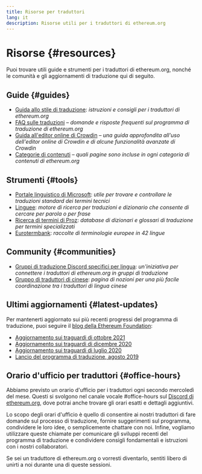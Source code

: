 ```yaml
---
title: Risorse per traduttori
lang: it
description: Risorse utili per i traduttori di ethereum.org
---
```


# Risorse {#resources}

Puoi trovare utili guide e strumenti per i traduttori di ethereum.org, nonché le comunità e gli aggiornamenti di traduzione qui di seguito.

## Guide {#guides}

- [Guida allo stile di traduzione](/contributing/translation-program/translators-guide/): _istruzioni e consigli per i traduttori di ethereum.org_
- [FAQ sulle traduzioni](/contributing/translation-program/faq/) _– domande e risposte frequenti sul programma di traduzione di ethereum.org_
- [Guida all'editor online di Crowdin](https://support.crowdin.com/online-editor/) _– una guida approfondita all'uso dell'editor online di Crowdin e di alcune funzionalità avanzate di Crowdin_
- [Categorie di contenuti](/contributing/translation-program/content-buckets/) _– quali pagine sono incluse in ogni categoria di contenuti di ethereum.org_

## Strumenti {#tools}

- [Portale linguistico di Microsoft](https://www.microsoft.com/en-us/language): _utile per trovare e controllare le traduzioni standard dei termini tecnici_
- [Linguee](https://www.linguee.com/): _motore di ricerca per traduzioni e dizionario che consente di cercare per parola o per frase_
- [Ricerca di termini di Proz](https://www.proz.com/search/): _database di dizionari e glossari di traduzione per termini specializzati_
- [Eurotermbank](https://www.eurotermbank.com/): _raccolte di terminologie europee in 42 lingue_

## Community {#communities}

- [Gruppi di traduzione Discord specifici per lingua](/discord/): _un'iniziativa per connettere i traduttori di ethereum.org in gruppi di traduzione_
- [Gruppo di traduttori di cinese](https://www.notion.so/Ethereum-org-05375fe0a94c4214acaf90f42ba40171): _pagina di nozioni per una più facile coordinazione tra i traduttori di lingua cinese_

## Ultimi aggiornamenti {#latest-updates}

Per mantenerti aggiornato sui più recenti progressi del programma di traduzione, puoi seguire il [blog della Ethereum Foundation](https://blog.ethereum.org/):

- [Aggiornamento sui traguardi di ottobre 2021](https://blog.ethereum.org/2021/10/04/translation-program-update/)
- [Aggiornamento sui traguardi di dicembre 2020](https://blog.ethereum.org/2020/12/21/translation-program-milestones-updates-20/)
- [Aggiornamento sui traguardi di luglio 2020](https://blog.ethereum.org/2020/07/29/ethdotorg-translation-milestone/)
- [Lancio del programma di traduzione, agosto 2019](https://blog.ethereum.org/2019/08/20/translating-ethereum-for-our-global-community/)

## Orario d'ufficio per traduttori {#office-hours}

Abbiamo previsto un orario d'ufficio per i traduttori ogni secondo mercoledì del mese. Questi si svolgono nel canale vocale #office-hours sul [Discord di ethereum.org](/discord/), dove potrai anche trovare gli orari esatti e dettagli aggiuntivi.

Lo scopo degli orari d'ufficio è quello di consentire ai nostri traduttori di fare domande sul processo di traduzione, fornire suggerimenti sul programma, condividere le loro idee, o semplicemente chattare con noi. Infine, vogliamo utilizzare queste chiamate per comunicare gli sviluppi recenti del programma di traduzione e condividere consigli fondamentali e istruzioni con i nostri collaboratori.

Se sei un traduttore di ethereum.org o vorresti diventarlo, sentiti libero di unirti a noi durante una di queste sessioni.
